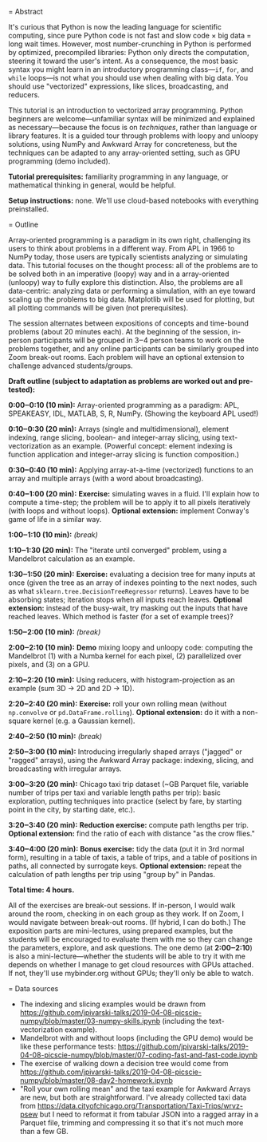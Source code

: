 = Abstract

It's curious that Python is now the leading language for scientific computing, since pure Python code is not fast and slow code × big data = long wait times. However, most number-crunching in Python is performed by optimized, precompiled libraries: Python only directs the computation, steering it toward the user's intent. As a consequence, the most basic syntax you might learn in an introductory programming class—`if`, `for`, and `while` loops—is not what you should use when dealing with big data. You should use "vectorized" expressions, like slices, broadcasting, and reducers.

This tutorial is an introduction to vectorized array programming. Python beginners are welcome—unfamiliar syntax will be minimized and explained as necessary—because the focus is on _techniques_, rather than language or library features. It is a guided tour through problems with loopy and unloopy solutions, using NumPy and Awkward Array for concreteness, but the techniques can be adapted to any array-oriented setting, such as GPU programming (demo included).

**Tutorial prerequisites:** familiarity programming in any language, or mathematical thinking in general, would be helpful.

**Setup instructions:** none. We'll use cloud-based notebooks with everything preinstalled.

= Outline

Array-oriented programming is a paradigm in its own right, challenging its users to think about problems in a different way. From APL in 1966 to NumPy today, those users are typically scientists analyzing or simulating data. This tutorial focuses on the thought process: all of the problems are to be solved both in an imperative (loopy) way and in a array-oriented (unloopy) way to fully explore this distinction. Also, the problems are all data-centric: analyzing data or performing a simulation, with an eye toward scaling up the problems to big data. Matplotlib will be used for plotting, but all plotting commands will be given (not prerequisites).

The session alternates between expositions of concepts and time-bound problems (about 20 minutes each). At the beginning of the session, in-person participants will be grouped in 3‒4 person teams to work on the problems together, and any online participants can be similarly grouped into Zoom break-out rooms. Each problem will have an optional extension to challenge advanced students/groups.

**Draft outline (subject to adaptation as problems are worked out and pre-tested):**

**0:00‒0:10 (10 min):** Array-oriented programming as a paradigm: APL, SPEAKEASY, IDL, MATLAB, S, R, NumPy. (Showing the keyboard APL used!)

**0:10‒0:30 (20 min):** Arrays (single and multidimensional), element indexing, range slicing, boolean- and integer-array slicing, using text-vectorization as an example. (Powerful concept: element indexing is function application and integer-array slicing is function composition.)

**0:30‒0:40 (10 min):** Applying array-at-a-time (vectorized) functions to an array and multiple arrays (with a word about broadcasting).

**0:40‒1:00 (20 min):** **Exercise:** simulating waves in a fluid. I'll explain how to compute a time-step; the problem will be to apply it to all pixels iteratively (with loops and without loops). **Optional extension:** implement Conway's game of life in a similar way.

**1:00‒1:10 (10 min):** _(break)_

**1:10‒1:30 (20 min):** The "iterate until converged" problem, using a Mandelbrot calculation as an example.

**1:30‒1:50 (20 min):** **Exercise:** evaluating a decision tree for many inputs at once (given the tree as an array of indexes pointing to the next nodes, such as what `sklearn.tree.DecisionTreeRegressor` returns). Leaves have to be absorbing states; iteration stops when all inputs reach leaves. **Optional extension:** instead of the busy-wait, try masking out the inputs that have reached leaves. Which method is faster (for a set of example trees)?

**1:50‒2:00 (10 min):** _(break)_

**2:00‒2:10 (10 min):** **Demo** mixing loopy and unloopy code: computing the Mandelbrot (1) with a Numba kernel for each pixel, (2) parallelized over pixels, and (3) on a GPU.

**2:10‒2:20 (10 min):** Using reducers, with histogram-projection as an example (sum 3D → 2D and 2D → 1D).

**2:20‒2:40 (20 min):** **Exercise:** roll your own rolling mean (without `np.convolve` or `pd.DataFrame.rolling`). **Optional extension:** do it with a non-square kernel (e.g. a Gaussian kernel).

**2:40‒2:50 (10 min):** _(break)_

**2:50‒3:00 (10 min):** Introducing irregularly shaped arrays ("jagged" or "ragged" arrays), using the Awkward Array package: indexing, slicing, and broadcasting with irregular arrays.

**3:00‒3:20 (20 min):** Chicago taxi trip dataset (~GB Parquet file, variable number of trips per taxi and variable length paths per trip): basic exploration, putting techniques into practice (select by fare, by starting point in the city, by starting date, etc.).

**3:20‒3:40 (20 min):** **Reduction exercise:** compute path lengths per trip. **Optional extension:** find the ratio of each with distance "as the crow flies."

**3:40‒4:00 (20 min):** **Bonus exercise:** tidy the data (put it in 3rd normal form), resulting in a table of taxis, a table of trips, and a table of positions in paths, all connected by surrogate keys. **Optional extension:** repeat the calculation of path lengths per trip using "group by" in Pandas.

**Total time: 4 hours.**

All of the exercises are break-out sessions. If in-person, I would walk around the room, checking in on each group as they work. If on Zoom, I would navigate between break-out rooms. (If hybrid, I can do both.) The exposition parts are mini-lectures, using prepared examples, but the students will be encouraged to evaluate them with me so they can change the parameters, explore, and ask questions. The one demo (at **2:00‒2:10**) is also a mini-lecture—whether the students will be able to try it with me depends on whether I manage to get cloud resources with GPUs attached. If not, they'll use mybinder.org without GPUs; they'll only be able to watch.

= Data sources

* The indexing and slicing examples would be drawn from https://github.com/jpivarski-talks/2019-04-08-picscie-numpy/blob/master/03-numpy-skills.ipynb (including the text-vectorization example).
* Mandelbrot with and without loops (including the GPU demo) would be like these performance tests: https://github.com/jpivarski-talks/2019-04-08-picscie-numpy/blob/master/07-coding-fast-and-fast-code.ipynb
* The exercise of walking down a decision tree would come from https://github.com/jpivarski-talks/2019-04-08-picscie-numpy/blob/master/08-day2-homework.ipynb
* "Roll your own rolling mean" and the taxi example for Awkward Arrays are new, but both are straightforward. I've already collected taxi data from https://data.cityofchicago.org/Transportation/Taxi-Trips/wrvz-psew but I need to reformat it from tabular JSON into a ragged array in a Parquet file, trimming and compressing it so that it's not much more than a few GB.

